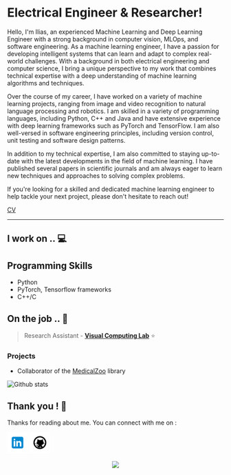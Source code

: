 <!-- Don't remove this --- https://github.com/iliasprc -->

<!-- links to social media icons -->
<!-- no need to change these -->

<!-- icons  -->

[1.1]: https://github.com/iliasprc/iliasprc/blob/master/assets/icons/icons8-linkedin-48.png (linkedin icon with padding)
[2.1]: https://github.com/iliasprc/iliasprc/blob/master/assets/icons/icons8-github-48.png (github icon with padding)
[3.1]: https://github.com/oiliasprc/iliasprc/blob/master/assets/icons/icons8-twitter-48.png (twitter icon with padding)
[4.1]: https://github.com/iliasprc/iliasprc/blob/master/assets/icons/icons8-medium-new-48.png (medium icon with padding)
[5.1]: https://github.com/iliasprc/iliasprc/blob/master/assets/icons/icons8-stack-overflow-48.png (stackoverflow icon with padding)
[6.1]: https://github.com/iliasprc/iliasprc/blob/master/assets/icons/icons8-dev-48.png (dev icon with padding)

<!-- links to my social media accounts -->

[1]: [Linkedin](https://www.linkedin.com/in/ilias-papastratis/)
[2]: https://github.com/iliasprc
[3]: ''
[4]: ''
[5]: ''
[6]: http://dev.to/ombharatiya

<!-- Don't remove this --- https://github.com/iliasprc -->




<!-- section - intro -->
<!--#### -->

# Electrical Engineer & Researcher!


Hello, I'm Ilias,  an experienced Machine Learning and Deep Learning Engineer with a strong background in computer vision, MLOps, and software engineering. As a machine learning engineer, I have a passion for developing intelligent systems that can learn and adapt to complex real-world challenges. With a background in both electrical engineering and computer science, I bring a unique perspective to my work that combines technical expertise with a deep understanding of machine learning algorithms and techniques.

Over the course of my career, I have worked on a variety of machine learning projects, ranging from image and video recognition to natural language processing and robotics. I am skilled in a variety of programming languages, including Python, C++ and Java and have extensive experience with deep learning frameworks such as PyTorch and TensorFlow. I am also well-versed in software engineering principles, including version control, unit testing and software design patterns.

In addition to my technical expertise, I am also committed to staying up-to-date with the latest developments in the field of machine learning. I have published several papers in scientific journals and am always eager to learn new techniques and approaches to solving complex problems.

If you're looking for a skilled and dedicated machine learning engineer to help tackle your next project, please don't hesitate to reach out!

 [CV](https://github.com/iliasprc/iliasprc/blob/master/assets/icons/ILIAS_PAPASTRATIS_CV.pdf)
<!-- section - intro -->

<!-- section - social media icons -->
<!--
[![linkedin iliasprc][1.1]][1]
[![github iliasprc][2.1]][2]
[![twitter iliasprc][3.1]][3]
[![medium iliasprc][4.1]][4]
[![stackoverflow iliasprc][5.1]][5]
[![dev to iliasprc][6.1]][6]
-->
<!-- section - social media icons -->

 ---

<!-- section - skills -->

## I work on .. 💻

## Programming Skills
- Python 
- PyTorch, Tensorflow frameworks
- C++/C

<!-- section - skills -->

<!-- section - job details -->

## On the job .. 💯

> Research Assistant - [**Visual Computing Lab**](https://vcl.iti.gr/)  ⭐


<!-- section - job details -->

### Projects
- Collaborator of the [MedicalZoo](https://github.com/black0017/MedicalZooPytorch) library


<!-- section - interests -->

<!-- section - blogs -->
<!--
## Check my blogs & posts .. ✨

- [Building GitHub Profile using README.md](https://medium.com/@ombharatiya/building-github-profile-using-readme-md-ombharatiya-8d7663e8456b)

- [When to choose NoSQL over SQL?](https://dev.to/ombharatiya/when-to-choose-nosql-over-sql-536p)

- [Dockerize Django PostgreSQL — Simple Set-Up using Docker Compose](https://medium.com/@ombharatiya/dockerize-django-postgresql-simple-docker-compose-set-up-ombharatiya-13026aa142c3)

- [Failure Story behind the Demo-2 launch mission of SpaceX cc Elon Musk](https://www.linkedin.com/posts/activity-6672761818504679424-y1Cf)

- [Lightsabers Problem - Hashing](https://medium.com/@ombharatiya/lightsabers-problem-hashing-programming-in-c-b546c6f5331a)

- [Why Java in the name of JavaScript](https://www.linkedin.com/posts/activity-6674171656325468160-u48L)

- [₹ 1.5 Crore worth resources to students by GitHub](https://www.linkedin.com/posts/activity-6669904120138350592-U1wQ)

- [Heros of Chandrayaan-2 Launch Mission ISRO](https://www.linkedin.com/posts/activity-6559739007759151104-jbOu)

- [A blog on Microsoft AI bot Ruuh](https://medium.com/datadriveninvestor/can-an-ai-bot-be-my-girlfriend-a-blog-on-our-desi-ai-chatbot-ruuh-39b9c98c93a1)
-->
<!-- section - blogs -->


![Github stats](https://github-readme-stats.vercel.app/api?username=iliasprc&show_icons=true&hide_border=true)


## Thank you ! 🙏

Thanks for reading about me. You can connect with me on :

<!-- section - social media icons -->

[![linkedin iliasprc][1.1]][1]
[![github iliasprc][2.1]][2]
<!--[![twitter iliasprc][3.1]][3]
[![medium iliasprc][4.1]][4]
[![stackoverflow iliasprc][5.1]][5]
[![dev to iliasprc][6.1]][6]-->

<!-- section - social media icons -->

<p align='center'>
<img align='center' src="https://visitor-badge.glitch.me/badge?page_id=iliasprc.visitor-badge">
 <p/>
